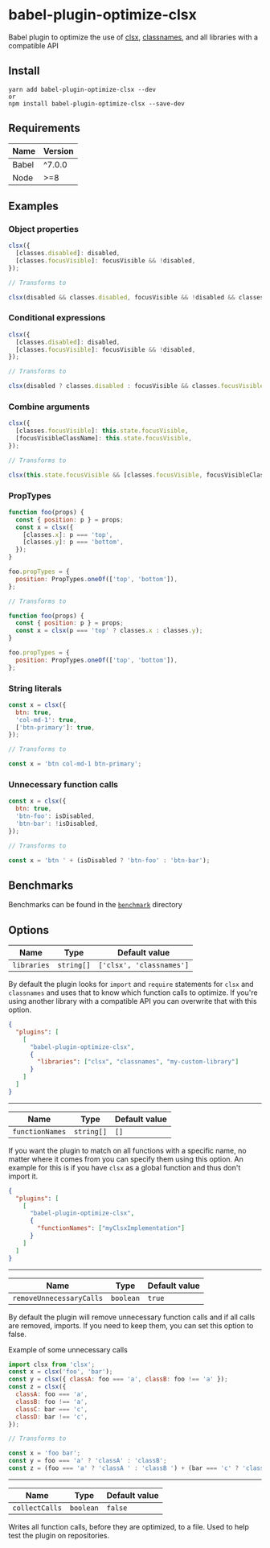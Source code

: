 # babel-plugin-optimize-clsx

Babel plugin to optimize the use of [clsx](https://github.com/lukeed/clsx), [classnames](https://github.com/JedWatson/classnames), and all libraries with a compatible API

## Install

```
yarn add babel-plugin-optimize-clsx --dev
or
npm install babel-plugin-optimize-clsx --save-dev
```

## Requirements

| Name  | Version |
| ----- | ------- |
| Babel | ^7.0.0  |
| Node  | >=8     |

## Examples

### Object properties

```javascript
clsx({
  [classes.disabled]: disabled,
  [classes.focusVisible]: focusVisible && !disabled,
});

// Transforms to

clsx(disabled && classes.disabled, focusVisible && !disabled && classes.focusVisible);
```

### Conditional expressions

```javascript
clsx({
  [classes.disabled]: disabled,
  [classes.focusVisible]: focusVisible && !disabled,
});

// Transforms to

clsx(disabled ? classes.disabled : focusVisible && classes.focusVisible);
```

### Combine arguments

```javascript
clsx({
  [classes.focusVisible]: this.state.focusVisible,
  [focusVisibleClassName]: this.state.focusVisible,
});

// Transforms to

clsx(this.state.focusVisible && [classes.focusVisible, focusVisibleClassName]);
```

### PropTypes

```javascript
function foo(props) {
  const { position: p } = props;
  const x = clsx({
    [classes.x]: p === 'top',
    [classes.y]: p === 'bottom',
  });
}

foo.propTypes = {
  position: PropTypes.oneOf(['top', 'bottom']),
};

// Transforms to

function foo(props) {
  const { position: p } = props;
  const x = clsx(p === 'top' ? classes.x : classes.y);
}

foo.propTypes = {
  position: PropTypes.oneOf(['top', 'bottom']),
};
```

### String literals

```javascript
const x = clsx({
  btn: true,
  'col-md-1': true,
  ['btn-primary']: true,
});

// Transforms to

const x = 'btn col-md-1 btn-primary';
```

### Unnecessary function calls

```javascript
const x = clsx({
  btn: true,
  'btn-foo': isDisabled,
  'btn-bar': !isDisabled,
});

// Transforms to

const x = 'btn ' + (isDisabled ? 'btn-foo' : 'btn-bar');
```

## Benchmarks

Benchmarks can be found in the [`benchmark`](/benchmark) directory

## Options

| Name        | Type       | Default value            |
| ----------- | ---------- | ------------------------ |
| `libraries` | `string[]` | `['clsx', 'classnames']` |

By default the plugin looks for `import` and `require` statements for `clsx` and `classnames` and uses that to know which function calls to optimize. If you're using another library with a compatible API you can overwrite that with this option.

```json
{
  "plugins": [
    [
      "babel-plugin-optimize-clsx",
      {
        "libraries": ["clsx", "classnames", "my-custom-library"]
      }
    ]
  ]
}
```

---

| Name            | Type       | Default value |
| --------------- | ---------- | ------------- |
| `functionNames` | `string[]` | `[]`          |

If you want the plugin to match on all functions with a specific name, no matter where it comes from you can specify them using this option. An example for this is if you have `clsx` as a global function and thus don't import it.

```json
{
  "plugins": [
    [
      "babel-plugin-optimize-clsx",
      {
        "functionNames": ["myClsxImplementation"]
      }
    ]
  ]
}
```

---

| Name                     | Type      | Default value |
| ------------------------ | --------- | ------------- |
| `removeUnnecessaryCalls` | `boolean` | `true`        |

By default the plugin will remove unnecessary function calls and if all calls are removed, imports. If you need to keep them, you can set this option to false.

Example of some unnecessary calls

```javascript
import clsx from 'clsx';
const x = clsx('foo', 'bar');
const y = clsx({ classA: foo === 'a', classB: foo !== 'a' });
const z = clsx({
  classA: foo === 'a',
  classB: foo !== 'a',
  classC: bar === 'c',
  classD: bar !== 'c',
});

// Transforms to

const x = 'foo bar';
const y = foo === 'a' ? 'classA' : 'classB';
const z = (foo === 'a' ? 'classA ' : 'classB ') + (bar === 'c' ? 'classC' : 'classD');
```

---

| Name           | Type      | Default value |
| -------------- | --------- | ------------- |
| `collectCalls` | `boolean` | `false`       |

Writes all function calls, before they are optimized, to a file. Used to help test the plugin on repositories.
